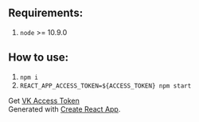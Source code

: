 ## Requirements:  
1. `node` >= 10.9.0

## How to use:  
1. `npm i` 
2. `REACT_APP_ACCESS_TOKEN=${ACCESS_TOKEN} npm start` 

Get [VK Access Token](https://vk.com/dev/access_token)  
Generated with [Create React App](https://github.com/facebookincubator/create-react-app).
